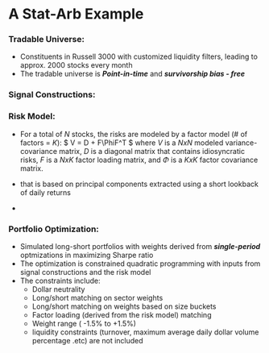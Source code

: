 # A Stat-Arb Example

### Tradable Universe:
- Constituents in Russell 3000 with customized liquidity filters, leading to approx. 2000 stocks every month
- The tradable universe is ***Point-in-time*** and ***survivorship bias - free***

### Signal Constructions:



### Risk Model:
- For a total of $N$ stocks, the risks are modeled by a factor model (# of factors = $K$):
  $ V = D + F\PhiF^T $
  where $V$ is a $N x N$ modeled variance-covariance matrix,
  $D$ is a diagonal matrix that contains idiosyncratic risks,
  $F$ is a $N x K$ factor loading matrix,
  and $\Phi$ is a $K x K$ factor covariance matrix.
  
- that is based on principal components extracted using a short lookback of daily returns
- 

### Portfolio Optimization:
- Simulated long-short portfolios with weights derived from ***single-period*** optmizations in maximizing Sharpe ratio
- The optimization is constrained quadratic programming with inputs from signal constructions and the risk model
- The constraints include:
  * Dollar neutrality
  * Long/short matching on sector weights 
  * Long/short matching on weights based on size buckets
  * Factor loading (derived from the risk model) matching
  * Weight range ( -1.5% to +1.5%)
  * liquidity constraints (turnover, maximum average daily dollar volume percentage .etc) are not included

